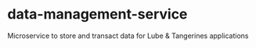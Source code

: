 # data-management-service
Microservice to store and transact data for Lube &amp; Tangerines applications
